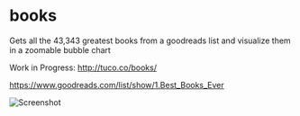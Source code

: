 # books
Gets all the 43,343 greatest books from a goodreads list and visualize them in a zoomable bubble chart

Work in Progress: http://tuco.co/books/

https://www.goodreads.com/list/show/1.Best_Books_Ever

![Screenshot](/img/bbooks-thumb.jpg?raw=true "Screenshot")
